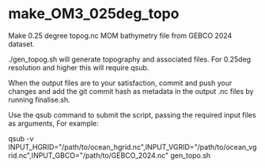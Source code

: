 # make_OM3_025deg_topo

Make 0.25 degree topog.nc MOM bathymetry file from GEBCO 2024 dataset.

./gen_topog.sh will generate topography and associated files. For 0.25deg resolution and higher this will require qsub.

When the output files are to your satisfaction, commit and push your changes and add the git commit hash as metadata in the output .nc files by running finalise.sh.

Use the qsub command to submit the script, passing the required input files as arguments, For example:

qsub -v INPUT_HGRID="/path/to/ocean_hgrid.nc",INPUT_VGRID="/path/to/ocean_vgrid.nc",INPUT_GBCO="/path/to/GEBCO_2024.nc" gen_topo.sh

